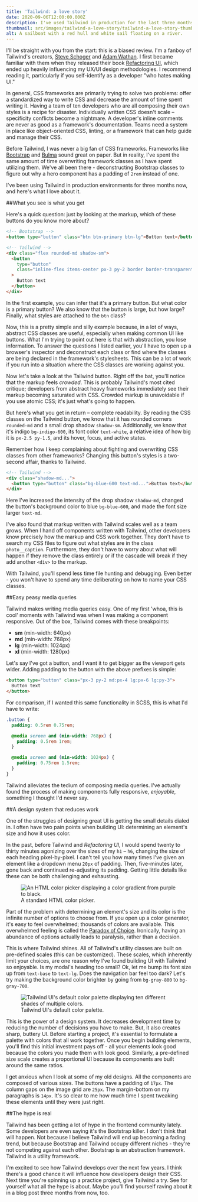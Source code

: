 ```yaml
---
title: 'Tailwind: a love story'
date: 2020-09-06T12:00:00.000Z
description: I've used Tailwind in production for the last three months. It's easy to use, simple to understand and has reduced the amount of time I've spent writing CSS.
thumbnail: src/images/tailwind-a-love-story/tailwind-a-love-story-thumbnail.jpg
alt: A sailboat with a red hull and white sail floating on a river.
---
```


I'll be straight with you from the start: this is a biased review. I'm a fanboy of Tailwind's creators, [Steve Schoger](https://www.steveschoger.com/) and [Adam Wathan](https://adamwathan.me/). I first became familiar with them when they released their book [Refactoring UI](https://refactoringui.com/book/), which ended up heavily influencing my UX/UI design methodologies. I recommend reading it, particularly if you self-identify as a developer "who hates making UI."

In general, CSS frameworks are primarily trying to solve two problems: offer a standardized way to write CSS and decrease the amount of time spent writing it. Having a team of ten developers who are all composing their own styles is a recipe for disaster. Individually written CSS doesn't scale – specificity conflicts become a nightmare. A developer's inline comments are never as good as a framework's documentation. Teams need a system in place like object-oriented CSS, linting, or a framework that can help guide and manage their CSS.

Before Tailwind, I was never a big fan of CSS frameworks. Frameworks like [Bootstrap](https://getbootstrap.com/) and [Bulma](https://bulma.io/) sound great on paper. But in reality, I've spent the same amount of time overwriting framework classes as I have spent utilizing them. We've all been there - deconstructing Bootstrap classes to figure out why a hero component has a padding of `2rem` instead of one.

I've been using Tailwind in production environments for three months now, and here's what I love about it.

##What you see is what you get

Here's a quick question: just by looking at the markup, which of these buttons do you know more about?

```html
<!-- Bootstrap -->
<button type="button" class="btn btn-primary btn-lg">Button text</button>

<!-- Tailwind -->
<div class="flex rounded-md shadow-sm">
  <button
    type="button"
    class="inline-flex items-center px-3 py-2 border border-transparent text-sm leading-4 font-medium rounded-md text-white bg-indigo-600 hover:bg-indigo-500 focus:outline-none focus:border-indigo-700 focus:shadow-outline-indigo active:bg-indigo-700 transition ease-in-out duration-150"
  >
    Button text
  </button>
</div>
```

In the first example, you can infer that it's a primary button. But what color is a primary button? We also know that the button is large, but how large? Finally, what styles are attached to the `btn` class?

Now, this is a pretty simple and silly example because, in a lot of ways, abstract CSS classes are useful, especially when making common UI like buttons. What I'm trying to point out here is that with abstraction, you lose information. To answer the questions I listed earlier, you'll have to open up a browser's inspector and deconstruct each class or find where the classes are being declared in the framework's stylesheets. This can be a lot of work if you run into a situation where the CSS classes are working against you.

Now let's take a look at the Tailwind button. Right off the bat, you'll notice that the markup feels _crowded_. This is probably Tailwind's most cited critique; developers from abstract heavy frameworks immediately see their markup becoming saturated with CSS. Crowded markup is unavoidable if you use atomic CSS; it's just what's going to happen.

But here's what you get in return – complete readability. By reading the CSS classes on the Tailwind button, we know that it has rounded corners `rounded-md` and a small drop shadow `shadow-sm`. Additionally, we know that it's indigo `bg-indigo-600`, its font color `text-white`, a relative idea of how big it is `px-2.5 py-1.5`, and its hover, focus, and active states.

Remember how I keep complaining about fighting and overwriting CSS classes from other frameworks? Changing this button's styles is a two-second affair, thanks to Tailwind.

```html
<!-- Tailwind -->
<div class="shadow-md...">
  <button type="button" class="bg-blue-600 text-md...">Button text</button>
</div>
```

Here I've increased the intensity of the drop shadow `shadow-md`, changed the button's background color to blue `bg-blue-600`, and made the font size larger `text-md`.

I've also found that markup written with Tailwind scales well as a team grows. When I hand off components written with Tailwind, other developers know precisely how the markup and CSS work together. They don't have to search my CSS files to figure out what styles are in the class `photo__caption`. Furthermore, they don't have to worry about what will happen if they remove the class entirely or if the cascade will break if they add another `<div>` to the markup.

With Tailwind, you'll spend less time file hunting and debugging. Even better - you won't have to spend any time deliberating on how to name your CSS classes.

##Easy peasy media queries

Tailwind makes writing media queries easy. One of my first 'whoa, this is cool' moments with Tailwind was when I was making a component responsive. Out of the box, Tailwind comes with these breakpoints:

- **sm** (min-width: 640px)
- **md** (min-width: 768px)
- **lg** (min-width: 1024px)
- **xl** (min-width: 1280px)

Let's say I've got a button, and I want it to get bigger as the viewport gets wider. Adding padding to the button with the above prefixes is simple:

```html
<button type="button" class="px-3 py-2 md:px-4 lg:px-6 lg:py-3">
  Button text
</button>
```

For comparison, if I wanted this same functionality in SCSS, this is what I'd have to write:

```scss
.button {
  padding: 0.5rem 0.75rem;

  @media screen and (min-width: 768px) {
    padding: 0.5rem 1rem;
  }

  @media screen and (min-width: 1024px) {
    padding: 0.75rem 1.5rem;
  }
}
```

Tailwind alleviates the tedium of composing media queries. I've actually found the process of making components fully responsive, _enjoyable_, something I thought I'd never say.

##A design system that reduces work

One of the struggles of designing great UI is getting the small details dialed in. I often have two pain points when building UI: determining an element's size and how it uses color.

In the past, before Tailwind and _Refactoring UI_, I would spend twenty to thirty minutes agonizing over the sizes of my `h1` – `h6`, changing the size of each heading pixel-by-pixel. I can't tell you how many times I've given an element like a dropdown menu `20px` of padding. Then, five-minutes later, gone back and continued re-adjusting its padding. Getting little details like these can be both challenging and exhausting.

<figure>
<img src="https://res.cloudinary.com/wittenbrock-design/image/upload/c_scale,f_auto,q_auto:best,w_1024/v1599510847/wittenbrock-design/html-color-picker.png" alt="An HTML color picker displaying a color gradient from purple to black.">
<figcaption>A standard HTML color picker.</figcaption>
</figure>

Part of the problem with determining an element's size and its color is the infinite number of options to choose from. If you open up a color generator, it's easy to feel overwhelmed; thousands of colors are available. This overwhelmed feeling is called the [Paradox of Choice](https://en.wikipedia.org/wiki/The_Paradox_of_Choice). Ironically, having an abundance of options actually leads to paralysis, rather than a decision.

This is where Tailwind shines. All of Tailwind's utility classes are built on pre-defined scales (this can be customized). These scales, which inherently limit your choices, are one reason why I've found building UI with Tailwind so enjoyable. Is my modal's heading too small? Ok, let me bump its font size up from `text-base` to `text-lg`. Does the navigation bar feel too dark? Let's try making the background color brighter by going from `bg-gray-800` to `bg-gray-700`.

<figure>
<img src="https://res.cloudinary.com/wittenbrock-design/image/upload/c_scale,f_auto,q_auto:best,w_1024/v1599511013/wittenbrock-design/tailwind-ui-color-palette.png" alt="Tailwind UI's default color palette displaying ten different shades of multiple colors.">
<figcaption>Tailwind UI's default color palette.</figcaption>
</figure>

This is the power of a design system. It decreases development time by reducing the number of decisions you have to make. But, it also creates sharp, buttery UI. Before starting a project, it's essential to formulate a palette with colors that all work together. Once you begin building elements, you'll find this initial investment pays off - all your elements look good because the colors you made them with look good. Similarly, a pre-defined size scale creates a proportional UI because its components are built around the same ratios.

I get anxious when I look at some of my old designs. All the components are composed of various sizes. The buttons have a padding of `17px`. The column gaps on the image grid are `25px`. The margin-bottom on my paragraphs is `14px`. It's so clear to me how much time I spent tweaking these elements until they were just right.

##The hype is real

Tailwind has been getting a lot of hype in the frontend community lately. Some developers are even saying it's the Bootstrap killer. I don't think that will happen. Not because I believe Tailwind will end up becoming a fading trend, but because Bootstrap and Tailwind occupy different niches - they're not competing against each other. Bootstrap is an abstraction framework. Tailwind is a utility framework.

I'm excited to see how Tailwind develops over the next few years. I think there's a good chance it will influence how developers design their CSS. Next time you're spinning up a practice project, give Tailwind a try. See for yourself what all the hype is about. Maybe you'll find yourself raving about it in a blog post three months from now, too.
